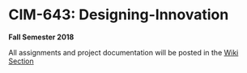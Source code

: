 # CIM-643: Designing-Innovation

**Fall Semester 2018**

All assignments and project documentation will be posted in the [Wiki Section](https://github.com/MariaAguilarV/CIM-643---Designing-Innovation/wiki/readme)


